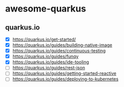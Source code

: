 # awesome-quarkus
## quarkus.io
- [x] https://quarkus.io/get-started/
- [x] https://quarkus.io/guides/building-native-image
- [x] https://quarkus.io/guides/continuous-testing
- [x] https://quarkus.io/guides/funqy
- [x] https://quarkus.io/guides/ide-tooling
- [ ] https://quarkus.io/guides/rest-json
- [ ] https://quarkus.io/guides/getting-started-reactive
- [ ] https://quarkus.io/guides/deploying-to-kubernetes
